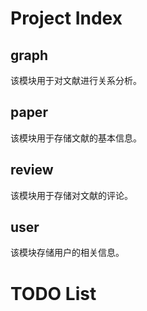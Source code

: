 # Project Index

## graph

该模块用于对文献进行关系分析。

## paper

该模块用于存储文献的基本信息。

## review

该模块用于存储对文献的评论。

## user

该模块存储用户的相关信息。


# TODO List